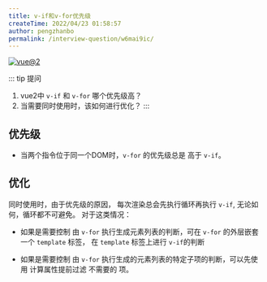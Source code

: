```yaml
---
title: v-if和v-for优先级
createTime: 2022/04/23 01:58:57
author: pengzhanbo
permalink: /interview-question/w6mai9ic/
---
```


[![vue@2](https://img.shields.io/badge/vue-%402-brightgreen)](https://cn.vuejs.org/)

:::  tip 提问

1. vue2中 `v-if` 和 `v-for` 哪个优先级高？
2. 当需要同时使用时，该如何进行优化？
:::

## 优先级

- 当两个指令位于同一个DOM时，`v-for` 的优先级总是 高于 `v-if`。

## 优化

同时使用时，由于优先级的原因， 每次渲染总会先执行循环再执行 `v-if`, 无论如何，循环都不可避免。
对于这类情况：

- 如果是需要控制 由 `v-for` 执行生成元素列表的判断，可在 `v-for` 的外层嵌套一个 `template` 标签，
  在 `template` 标签上进行 `v-if`的判断

- 如果是需要控制 由 `v-for` 执行生成的元素列表的特定子项的判断，可以先使用 计算属性提前过滤 不需要的 项。
